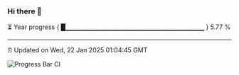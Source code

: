 ### Hi there 👋

⏳ Year progress { █▁▁▁▁▁▁▁▁▁▁▁▁▁▁▁▁▁▁▁▁▁▁▁▁▁▁▁▁▁ } 5.77 %

---

⏰ Updated on Wed, 22 Jan 2025 01:04:45 GMT

![Progress Bar CI](https://github.com/liununu/liununu/workflows/Progress%20Bar%20CI/badge.svg)
